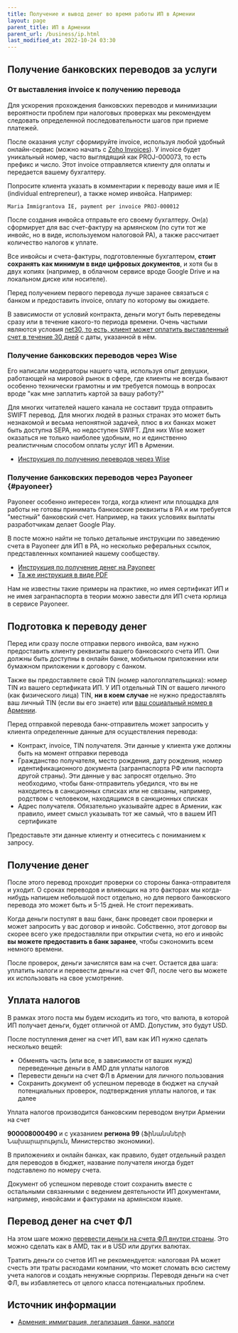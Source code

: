 ```yaml
---
title: Получение и вывод денег во время работы ИП в Армении
layout: page
parent_title: ИП в Армении
parent_url: /business/ip.html
last_modified_at: 2022-10-24 03:30
---
```


## Получение банковских переводов за услуги

### От выставления invoice к получению перевода

Для ускорения прохождения банковских переводов и минимизации вероятности проблем при налоговых проверках мы рекомендуем
следовать определенной последовательности шагов при приеме платежей.

После оказания услуг сформируйте invoice, используя любой удобный онлайн-сервис (можно начать с [Zoho Invoices](https://invoice.zoho.com/)).
У invoice будет уникальный номер, часто выглядящий как PROJ-000073, то есть префикс и число. Этот invoice отправляется
клиенту для оплаты и передается вашему бухгалтеру.

Попросите клиента указать в комментарии к переводу ваше имя и IE (individual entrepreneur), а также номер инвойса. Например:

```
Maria Immigrantova IE, payment per invoice PROJ-000012
```

После создания инвойса отправьте его своему бухгалтеру. Он(а) сформирует для вас счет-фактуру на армянском
(по сути тот же инвойс, но в виде, используемом налоговой РА), а также рассчитает количество налогов к уплате.

Все инвойсы и счета-фактуры, подготовленные бухгалтером, **стоит сохранять как минимум в виде цифровых документов**,
и хотя бы в двух копиях (например, в облачном сервисе вроде Google Drive и на локальном диске или носителе).

Перед получением первого перевода лучше заранее связаться с банком и предоставить invoice, оплату по которому вы ожидаете.

В зависимости от условий контракта, деньги могут быть переведены сразу или в течение какого-то периода времени.
Очень частыми являются условия [net30, то есть, клиент может оплатить выставленный счет в течение 30 дней](https://gocardless.com/guides/posts/what-does-net-30-mean-finance/)
с даты, указанной в нём.

### Получение банковских переводов через Wise

Его написали модераторы нашего чата, используя опыт девушки, работающей на мировой рынок в сфере, где клиенты не
всегда бывают особенно технически грамотны и им требуется помощь в вопросах вроде "как мне заплатить картой за вашу работу?"

Для многих читателей нашего канала не составит труда отправить SWIFT перевод. Для многих людей в разных странах это
может быть незнакомой и весьма непонятной задачей, плюс в их банках может быть доступна SEPA, но недоступен SWIFT.
Для них Wise может оказаться не только наиболее удобным, но и единственно реалистичным способом оплаты услуг ИП в Армении.

- [Инструкция по получению переводов через Wise](ip-wise.md)

### Получение банковских переводов через Payoneer {#payoneer}

Payoneer особенно интересен тогда, когда клиент или площадка для работы не готовы принимать банковские реквизиты в РА
и им требуется "местный" банковский счет. Например, на таких условиях выплаты разработчикам делает Google Play.

В посте можно найти не только детальные инструкции по заведению счета в Payoneer для ИП в РА, но несколько реферальных
ссылок, представленных компанией нашему сообществу.

- [Инструкция по получение денег на Payoneer](https://www.notion.so/am-banking-and-immigration/Payoneer-e25a51e21e56498fa3e72efd5fdab4e3)
- [Та же инструкция в виде PDF](/files/ip-payoneer.pdf)

Нам не известны такие примеры на практике, но имея сертификат ИП и не имея загранпаспорта в теории можно
завести для ИП счета юрлица в сервисе Payoneer.

## Подготовка к переводу денег

Перед или сразу после отправки первого инвойса, вам нужно предоставить клиенту реквизиты вашего банковского счета ИП.
Они должны быть доступны в онлайн банке, мобильном приложении или бумажном приложении к договору с банком.

Также вы предоставляете свой TIN (номер налогоплательщика): номер TIN из вашего сертификата ИП. У ИП отдельный TIN от
вашего личного (как физического лица) TIN, **ни в коем случае** не нужно предоставлять ваш личный TIN (если вы его знаете)
или [ваш социальный номер в Армении](../documents/social-number.md).

Перед отправкой перевода банк-отправитель может запросить у клиента определенные данные для осуществления перевода:

- Контракт, invoice, TIN получателя. Эти данные у клиента уже должны быть на момент отправки перевода
- Гражданство получателя, место рождения, дату рождения, номер идентификационного документа (загранпаспорта РФ или паспорта другой страны). Эти данные у вас запросят отдельно. Это необходимо, чтобы банк-отправитель убедился, что вы не находитесь в санкционных списках или не связаны, например, родством с человеком, находящимся в санкционных списках
- Адрес получателя. Обязательно указывайте адрес в Армении, как правило, имеет смысл указывать тот же самый, что в вашем ИП сертификате

Предоставьте эти данные клиенту и отнеситесь с пониманием к запросу.

## Получение денег

После этого перевод проходит проверки со стороны банка-отправителя и уходит. О сроках переводов и влияющих на это
факторах мы когда-нибудь напишем небольшой пост отдельно, но для первого банковского перевода это может быть и
5-15 дней. Не стоит переживать.

Когда деньги поступят в ваш банк, банк проведет свои проверки и может запросить у вас договор и инвойс. Собственно,
этот договор вы скорее всего уже предоставляли при открытии счета, но его и инвойс
**вы можете предоставить в банк заранее**, чтобы сэкономить всем немного времени.

После проверок, деньги зачислятся вам на счет. Остается два шага: уплатить налоги и перевести деньги на счет ФЛ, после
чего вы можете их использовать на свое усмотрение.

## Уплата налогов

В рамках этого поста мы будем исходить из того, что валюта, в которой ИП получает деньги, будет отличной от AMD. Допустим, это будут USD.

После поступления денег на счет ИП, вам как ИП нужно сделать несколько вещей:

- Обменять часть (или все, в зависимости от ваших нужд) переведенные деньги в AMD для уплаты налогов
- Перевести деньги на счет ФЛ в Армении для личного пользования
- Сохранить документ об успешном переводе в бюджет на случай потенциальных проверок, подтверждения уплаты налогов, и так далее

Уплата налогов производится банковским переводом внутри Армении на счет

**900008000490** и с указанием **региона 99** (Ֆինանսների Նախարարություն, Министерство экономики).

В приложениях и онлайн банках, как правило, будет отдельный раздел для переводов в бюджет, название получателя иногда
будет подставлено по номеру счета.

Документ об успешном переводе стоит сохранить вместе с остальными связанными с ведением деятельности ИП документами,
например, инвойсами и фактурами на армянском языке.

## Перевод денег на счет ФЛ

На этом шаге можно [перевести деньги на счета ФЛ внутри страны](../money/bank-transfer-am.md). Это можно сделать как в AMD, так и в USD или других валютах.

Тратить деньги со счетов ИП не рекомендуется: налоговая РА может счесть эти траты расходами компании, что может сломать
всю систему учета налогов и создать ненужные сюрпризы. Переводя деньги на счет ФЛ, вы избавляетесь от целого
класса потенциальных проблем.

## Источник информации

- [Армения: иммиграция, легализация, банки, налоги](https://t.me/am_banking_and_residency)

